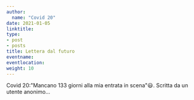 ```yaml
---
author:
  name: "Covid 20"
date: 2021-01-05
linktitle: 
type:
- post
- posts
title: Lettera dal futuro
eventname: 
eventlocation: 
weight: 10
---
```



Covid 20:"Mancano 133 giorni alla mia entrata in scena":smiley:.
Scritta da un utente anonimo...